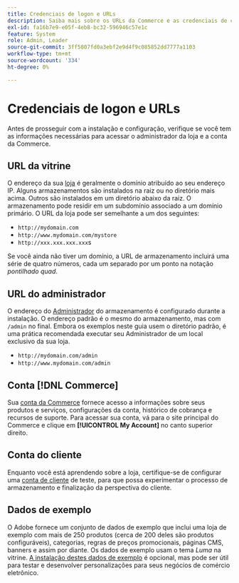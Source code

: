 ```yaml
---
title: Credenciais de logon e URLs
description: Saiba mais sobre os URLs da Commerce e as credenciais de conta usadas para obter acesso ao administrador e à loja.
exl-id: fa16b7e9-e05f-4eb8-bc32-596946c57e1c
feature: System
role: Admin, Leader
source-git-commit: 3ff5807fd0a3ebf2e9d4f9c085852dd7777a1103
workflow-type: tm+mt
source-wordcount: '334'
ht-degree: 0%

---
```


# Credenciais de logon e URLs

Antes de prosseguir com a instalação e configuração, verifique se você tem as informações necessárias para acessar o administrador da loja e a conta da Commerce.

## URL da vitrine

O endereço da sua [loja](storefront.md) é geralmente o domínio atribuído ao seu endereço IP. Alguns armazenamentos são instalados na raiz ou no diretório mais acima. Outros são instalados em um diretório abaixo da raiz. O armazenamento pode residir em um subdomínio associado a um domínio primário. O URL da loja pode ser semelhante a um dos seguintes:

- `http://mydomain.com`
- `http://www.mydomain.com/mystore`
- `http://xxx.xxx.xxx.xxx`s

Se você ainda não tiver um domínio, a URL de armazenamento incluirá uma série de quatro números, cada um separado por um ponto na notação _pontilhado quad_.

## URL do administrador

O endereço do [Administrador](admin.md) do armazenamento é configurado durante a instalação. O endereço padrão é o mesmo do armazenamento, mas com `/admin` no final. Embora os exemplos neste guia usem o diretório padrão, é uma prática recomendada executar seu Administrador de um local exclusivo da sua loja.

- `http://mydomain.com/admin`
- `http://www.mydomain.com/admin`

## Conta [!DNL Commerce]

Sua [conta da Commerce](commerce-account-create.md) fornece acesso a informações sobre seus produtos e serviços, configurações da conta, histórico de cobrança e recursos de suporte. Para acessar sua conta, vá para o site principal do Commerce e clique em **[!UICONTROL My Account]** no canto superior direito.

## Conta do cliente

Enquanto você está aprendendo sobre a loja, certifique-se de configurar uma [conta de cliente](../customers/account-dashboard.md) de teste, para que possa experimentar o processo de armazenamento e finalização da perspectiva do cliente.

## Dados de exemplo

O Adobe fornece um conjunto de dados de exemplo que inclui uma loja de exemplo com mais de 250 produtos (cerca de 200 deles são produtos configuráveis), categorias, regras de preços promocionais, páginas CMS, banners e assim por diante. Os dados de exemplo usam o tema _Luma_ na vitrine. [A instalação destes dados de exemplo](https://experienceleague.adobe.com/docs/commerce-operations/installation-guide/next-steps/sample-data/overview.html?lang=pt-BR) é opcional, mas pode ser útil para testar e desenvolver personalizações para seus negócios de comércio eletrônico.
